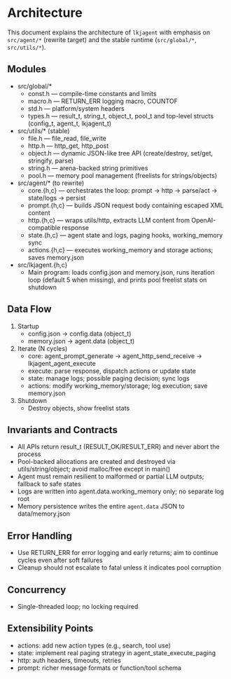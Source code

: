 # Architecture

This document explains the architecture of `lkjagent` with emphasis on `src/agent/*` (rewrite target) and the stable runtime (`src/global/*`, `src/utils/*`).

## Modules

- src/global/*
  - const.h — compile-time constants and limits
  - macro.h — RETURN_ERR logging macro, COUNTOF
  - std.h — platform/system headers
  - types.h — result_t, string_t, object_t, pool_t and top-level structs (config_t, agent_t, lkjagent_t)
- src/utils/* (stable)
  - file.h — file_read, file_write
  - http.h — http_get, http_post
  - object.h — dynamic JSON-like tree API (create/destroy, set/get, stringify, parse)
  - string.h — arena-backed string primitives
  - pool.h — memory pool management (freelists for strings/objects)
- src/agent/* (to rewrite)
  - core.{h,c} — orchestrates the loop: prompt -> http -> parse/act -> state/logs -> persist
  - prompt.{h,c} — builds JSON request body containing escaped XML content
  - http.{h,c} — wraps utils/http, extracts LLM content from OpenAI-compatible response
  - state.{h,c} — agent state and logs, paging hooks, working_memory sync
  - actions.{h,c} — executes working_memory and storage actions; saves memory.json
- src/lkjagent.{h,c}
  - Main program: loads config.json and memory.json, runs iteration loop (default 5 when missing), and prints pool freelist stats on shutdown

## Data Flow

1. Startup
   - config.json -> config.data (object_t)
   - memory.json -> agent.data (object_t)
2. Iterate (N cycles)
   - core: agent_prompt_generate -> agent_http_send_receive -> lkjagent_agent_execute
   - execute: parse response, dispatch actions or update state
   - state: manage logs; possible paging decision; sync logs
   - actions: modify working_memory/storage; log execution; save memory.json
3. Shutdown
   - Destroy objects, show freelist stats

## Invariants and Contracts

- All APIs return result_t (RESULT_OK/RESULT_ERR) and never abort the process
- Pool-backed allocations are created and destroyed via utils/string/object; avoid malloc/free except in main()
- Agent must remain resilient to malformed or partial LLM outputs; fallback to safe states
- Logs are written into agent.data.working_memory only; no separate log root
- Memory persistence writes the entire `agent.data` JSON to data/memory.json

## Error Handling

- Use RETURN_ERR for error logging and early returns; aim to continue cycles even after soft failures
- Cleanup should not escalate to fatal unless it indicates pool corruption

## Concurrency

- Single-threaded loop; no locking required

## Extensibility Points

- actions: add new action types (e.g., search, tool use)
- state: implement real paging strategy in agent_state_execute_paging
- http: auth headers, timeouts, retries
- prompt: richer message formats or function/tool schema
